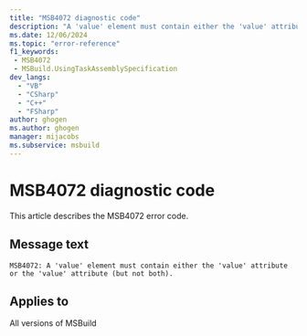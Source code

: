 ```yaml
---
title: "MSB4072 diagnostic code"
description: "A 'value' element must contain either the 'value' attribute or the 'value' attribute (but not both)."
ms.date: 12/06/2024
ms.topic: "error-reference"
f1_keywords:
 - MSB4072
 - MSBuild.UsingTaskAssemblySpecification
dev_langs:
  - "VB"
  - "CSharp"
  - "C++"
  - "FSharp"
author: ghogen
ms.author: ghogen
manager: mijacobs
ms.subservice: msbuild
---
```


# MSB4072 diagnostic code

<!-- :::ErrorDefinitionDescription::: -->
<!-- :::editable-content name="introDescription"::: -->
This article describes the MSB4072 error code.
<!-- :::editable-content-end::: -->

## Message text

```output
MSB4072: A 'value' element must contain either the 'value' attribute or the 'value' attribute (but not both).
```

<!-- :::editable-content name="postOutputDescription"::: -->
<!--
{StrBegin="MSB4072: "}
-->
<!-- :::editable-content-end::: -->
<!-- :::ErrorDefinitionDescription-end::: -->

## Applies to

All versions of MSBuild

